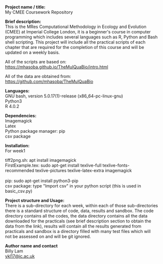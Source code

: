 **Project name / title:**
<br> My CMEE Coursework Repository

**Brief description:**
<br> This is the MRes Computational Methodology in Ecology and Evolution (CMEE) at Imperial College London, it is a beginner's course in computer programming which includes several languages such as R, Python and Bash shell scripting. This project will include all the practical scripts of each chapter that are required for the completion of this course and will be updated on a weekly basis.

All of the scripts are based on:
<br> https://mhasoba.github.io/TheMulQuaBio/intro.html

All of the data are obtained from:
<br> https://github.com/mhasoba/TheMulQuaBio

**Languages:**
<br> GNU bash, version 5.0.17(1)-release (x86_64-pc-linux-gnu)
<br> Python3
<br> R 4.0.2

**Dependencies:**
<br> Imagemagick
<br> Latex
<br> Python package manager: pip
<br> csv package

**Installation:** 
<br> For week1  

tiff2png.sh: apt install imagemagick
<br> FirstExample.tex: sudo apt-get install texlive-full texlive-fonts-recommended texlive-pictures texlive-latex-extra imagemagick           
<br> pip: sudo apt-get install python3-pip
<br> csv package: type "Import csv" in your python script (this is used in basic_csv.py)

**Project structure and Usage:**
<br> There is a sub-directory for each week, within each of those sub-directories there is a standard structure of code, data, results and sandbox. The code directory contains all the codes, the data directory contains all the data downloaded for the practicals (see brief description section to obtain the data from the link), results will contain all the results generated from practicals and sandbox is a directory filled with many test files which will not be assessed on and will be git ignored.

**Author name and contact**
<br> Billy Lam
<br> ykl17@ic.ac.uk